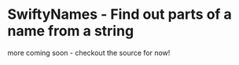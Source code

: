 # SwiftyNames - Find out parts of a name from a string

more coming soon - checkout the source for now!
